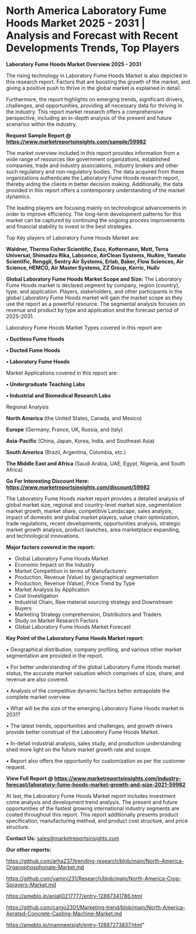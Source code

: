 # North America Laboratory Fume Hoods Market 2025 - 2031 | Analysis and Forecast with Recent Developments Trends, Top Players

<Strong> Laboratory Fume Hoods Market Overview 2025 - 2031</strong>

The rising technology in Laboratory Fume Hoods Market is also depicted in this research report. Factors that are boosting the growth of the market, and giving a positive push to thrive in the global market is explained in detail.

Furthermore, the report highlights on emerging trends, significant drivers, challenges, and opportunities, providing all necessary data for thriving in the industry. This report market research offers a comprehensive perspective, including an in-depth analysis of the present and future scenarios within the industry.

<strong>Request Sample Report @ <a href=https://www.marketreportsinsights.com/sample/59982>https://www.marketreportsinsights.com/sample/59982</a></strong>

The market overview included in this report provides information from a wide range of resources like government organizations, established companies, trade and industry associations, industry brokers and other such regulatory and non-regulatory bodies. The data acquired from these organizations authenticate the Laboratory Fume Hoods research report, thereby aiding the clients in better decision making. Additionally, the data provided in this report offers a contemporary understanding of the market dynamics.

The leading players are focusing mainly on technological advancements in order to improve efficiency. The long-term development patterns for this market can be captured by continuing the ongoing process improvements and financial stability to invest in the best strategies.

Top Key players of Laboratory Fume Hoods Market are:

<strong>Waldner, Thermo Fisher Scientific, Esco, Kottermann, Mott, Terra Universal, Shimadzu Rika, Labconco, AirClean Systems, NuAire, Yamato Scientific, Renggli, Sentry Air Systems, Erlab, Baker, Flow Sciences, Air Science, HEMCO, Air Master Systems, ZZ Group, Kerric, Huilv</strong>

<strong><b>Global Laboratory Fume Hoods Market Scope and Size:</b></strong>
The Laboratory Fume Hoods market is declared segment by company, region (country), type, and application. Players, stakeholders, and other participants in the global Laboratory Fume Hoods market will gain the market scope as they use the report as a powerful resource. The segmental analysis focuses on revenue and product by type and application and the forecast period of 2025-2031.

Laboratory Fume Hoods Market Types covered in this report are:

<strong>• Ductless Fume Hoods

• Ducted Fume Hoods

• Laboratory Fume Hoods</strong>

Market Applications covered in this report are:

<strong>• Undergraduate Teaching Labs

• Industrial and Biomedical Research Labs</strong> 

Regional Analysis

<strong>North America</strong> (the United States, Canada, and Mexico)

<strong>Europe</strong> (Germany, France, UK, Russia, and Italy)

<strong>Asia-Pacific</strong> (China, Japan, Korea, India, and Southeast Asia)

<strong>South America</strong> (Brazil, Argentina, Colombia, etc.)

<strong>The Middle East and Africa</strong> (Saudi Arabia, UAE, Egypt, Nigeria, and South Africa)

<strong>Go For Interesting Discount Here: <a href=https://www.marketreportsinsights.com/discount/59982>https://www.marketreportsinsights.com/discount/59982</a></strong>

The Laboratory Fume Hoods market report provides a detailed analysis of global market size, regional and country-level market size, segmentation market growth, market share, competitive Landscape, sales analysis, impact of domestic and global market players, value chain optimization, trade regulations, recent developments, opportunities analysis, strategic market growth analysis, product launches, area marketplace expanding, and technological innovations.

<strong><b>Major factors covered in the report:</b></strong>
<ul>
  <li>Global Laboratory Fume Hoods Market </li>
  <li>Economic Impact on the Industry</li>
  <li>Market Competition in terms of Manufacturers</li>
  <li>Production, Revenue (Value) by geographical segmentation</li>
  <li>Production, Revenue (Value), Price Trend by Type</li>
  <li>Market Analysis by Application</li>
  <li>Cost Investigation</li>
  <li>Industrial Chain, Raw material sourcing strategy and Downstream Buyers</li>
  <li>Marketing Strategy comprehension, Distributors and Traders</li>
  <li>Study on Market Research Factors</li>
  <li>Global Laboratory Fume Hoods Market Forecast</li>
</ul>

<strong><b>Key Point of the Laboratory Fume Hoods Market report:</b></strong>

• Geographical distribution, company profiling, and various other market segmentation are provided in the report.

• For better understanding of the global Laboratory Fume Hoods market status, the accurate market valuation which comprises of size, share, and revenue are also covered.

• Analysis of the competitive dynamic factors better extrapolate the complete market overview

• What will be the size of the emerging Laboratory Fume Hoods market in 2031?

• The latest trends, opportunities and challenges, and growth drivers provide better construal of the Laboratory Fume Hoods Market.

• In-detail industrial analysis, sales study, and production understanding shed more light on the future market growth rate and scope.

• Report also offers the opportunity for customization as per the customer request.

<strong><b>View Full Report @ <a href=https://www.marketreportsinsights.com/industry-forecast/laboratory-fume-hoods-market-growth-and-size-2021-59982>https://www.marketreportsinsights.com/industry-forecast/laboratory-fume-hoods-market-growth-and-size-2021-59982</a></b></strong>


At last, the Laboratory Fume Hoods Market report includes investment come analysis and development trend analysis. The present and future opportunities of the fastest growing international industry segments are coated throughout this report. This report additionally presents product specification, manufacturing method, and product cost structure, and price structure.

<strong>Contact Us:</strong>
sales@marketreportsinsights.com

<strong>Our other reports:</strong>

<a href=https://github.com/arha237/trending-research/blob/main/North-America-Organophosphonate-Market.md>https://github.com/arha237/trending-research/blob/main/North-America-Organophosphonate-Market.md</a>

<a href=https://github.com/yamini231/Research/blob/main/North-America-Crop-Sprayers-Market.md>https://github.com/yamini231/Research/blob/main/North-America-Crop-Sprayers-Market.md</a>

<a href=https://ameblo.jp/anjali0217777/entry-12887341786.html>https://ameblo.jp/anjali0217777/entry-12887341786.html</a>

<a href=https://github.com/cargo2301/Marketing-trend/blob/main/North-America-Aerated-Concrete-Casting-Machine-Market.md>https://github.com/cargo2301/Marketing-trend/blob/main/North-America-Aerated-Concrete-Casting-Machine-Market.md</a>

<a href=https://ameblo.jp/manmeetsigh/entry-12887273837.html>https://ameblo.jp/manmeetsigh/entry-12887273837.html</a>"
